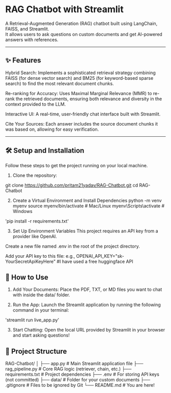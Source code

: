 # RAG Chatbot with Streamlit
A Retrieval-Augmented Generation (RAG) chatbot built using LangChain, FAISS, and Streamlit.  
It allows users to ask questions on custom documents and get AI-powered answers with references.

---

## ✨ Features
Hybrid Search: Implements a sophisticated retrieval strategy combining FAISS (for dense vector search) and BM25 (for keyword-based sparse search) to find the most relevant document chunks.

Re-ranking for Accuracy: Uses Maximal Marginal Relevance (MMR) to re-rank the retrieved documents, ensuring both relevance and diversity in the context provided to the LLM.

Interactive UI: A real-time, user-friendly chat interface built with Streamlit.

Cite Your Sources: Each answer includes the source document chunks it was based on, allowing for easy verification.

---

## 🛠️ Setup and Installation
Follow these steps to get the project running on your local machine.

1. Clone the repository:

git clone https://github.com/pritam21yadav/RAG-Chatbot.git
cd RAG-Chatbot

2. Create a Virtual Environment and Install Dependencies
python -m venv myenv
source myenv/bin/activate   # Mac/Linux
myenv\Scripts\activate      # Windows

'pip install -r requirements.txt'

3. Set Up Environment Variables
This project requires an API key from a provider like OpenAI.

Create a new file named .env in the root of the project directory.

Add your API key to this file:
e.g., OPENAI_API_KEY="sk-YourSecretApiKeyHere" #I have used a free huggingface API

## 🚀 How to Use
1. Add Your Documents: Place the PDF, TXT, or MD files you want to chat with inside the data/ folder.

2. Run the App: Launch the Streamlit application by running the following command in your terminal:

'streamlit run live_app.py'

3. Start Chatting: Open the local URL provided by Streamlit in your browser and start asking questions!

## 📂 Project Structure
RAG-Chatbot/
│
├── app.py              # Main Streamlit application file
├── rag_pipeline.py     # Core RAG logic (retriever, chain, etc.)
├── requirements.txt    # Project dependencies
├── .env                # For storing API keys (not committed)
├── data/               # Folder for your custom documents
├── .gitignore          # Files to be ignored by Git
└── README.md           # You are here!